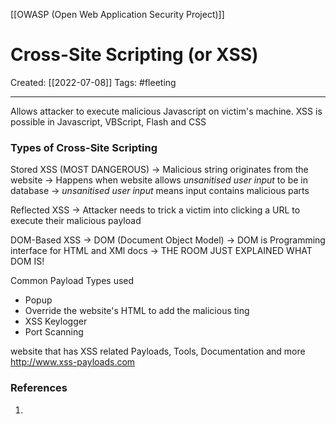 [[OWASP (Open Web Application Security Project)]]

# Cross-Site Scripting (or XSS)
Created:  [[2022-07-08]]
Tags: #fleeting 

---
Allows attacker to execute malicious Javascript on victim's machine.
XSS is possible in Javascript, VBScript, Flash and CSS


### Types of Cross-Site Scripting
Stored XSS (MOST DANGEROUS)
-> Malicious string originates from the website
-> Happens when website allows _unsanitised user input_ to be in database
    -> _unsanitised user input_ means input contains malicious parts


Reflected XSS
-> Attacker needs to trick a victim into clicking a URL to execute their malicious payload


DOM-Based XSS
-> DOM (Document Object Model)
-> DOM is Programming interface for HTML and XMl docs
-> THE ROOM JUST EXPLAINED WHAT DOM IS!


Common Payload Types used
- Popup
- Override the website's HTML to add the malicious ting
- XSS Keylogger
- Port Scanning

website that has XSS related Payloads, Tools, Documentation and more
http://www.xss-payloads.com





### References
1. 